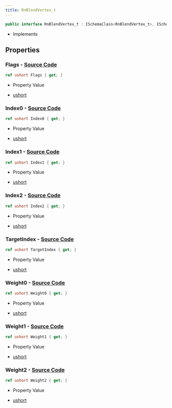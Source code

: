 ```yaml
---
title: RnBlendVertex_t
---
```


```csharp
public interface RnBlendVertex_t : ISchemaClass<RnBlendVertex_t>, ISchemaField, ISchemaClass, INativeHandle
```

- Implements

## Properties

### **Flags** - [Source Code](https://github.com/swiftly-solution/swiftlys2/blob/main/managed/src/SwiftlyS2.Generated/Schemas/Interfaces/RnBlendVertex_t.cs#L28)

```csharp
ref ushort Flags { get; }
```

- Property Value

- [ushort](https://learn.microsoft.com/dotnet/api/system.uint16)

### **Index0** - [Source Code](https://github.com/swiftly-solution/swiftlys2/blob/main/managed/src/SwiftlyS2.Generated/Schemas/Interfaces/RnBlendVertex_t.cs#L18)

```csharp
ref ushort Index0 { get; }
```

- Property Value

- [ushort](https://learn.microsoft.com/dotnet/api/system.uint16)

### **Index1** - [Source Code](https://github.com/swiftly-solution/swiftlys2/blob/main/managed/src/SwiftlyS2.Generated/Schemas/Interfaces/RnBlendVertex_t.cs#L22)

```csharp
ref ushort Index1 { get; }
```

- Property Value

- [ushort](https://learn.microsoft.com/dotnet/api/system.uint16)

### **Index2** - [Source Code](https://github.com/swiftly-solution/swiftlys2/blob/main/managed/src/SwiftlyS2.Generated/Schemas/Interfaces/RnBlendVertex_t.cs#L26)

```csharp
ref ushort Index2 { get; }
```

- Property Value

- [ushort](https://learn.microsoft.com/dotnet/api/system.uint16)

### **TargetIndex** - [Source Code](https://github.com/swiftly-solution/swiftlys2/blob/main/managed/src/SwiftlyS2.Generated/Schemas/Interfaces/RnBlendVertex_t.cs#L30)

```csharp
ref ushort TargetIndex { get; }
```

- Property Value

- [ushort](https://learn.microsoft.com/dotnet/api/system.uint16)

### **Weight0** - [Source Code](https://github.com/swiftly-solution/swiftlys2/blob/main/managed/src/SwiftlyS2.Generated/Schemas/Interfaces/RnBlendVertex_t.cs#L16)

```csharp
ref ushort Weight0 { get; }
```

- Property Value

- [ushort](https://learn.microsoft.com/dotnet/api/system.uint16)

### **Weight1** - [Source Code](https://github.com/swiftly-solution/swiftlys2/blob/main/managed/src/SwiftlyS2.Generated/Schemas/Interfaces/RnBlendVertex_t.cs#L20)

```csharp
ref ushort Weight1 { get; }
```

- Property Value

- [ushort](https://learn.microsoft.com/dotnet/api/system.uint16)

### **Weight2** - [Source Code](https://github.com/swiftly-solution/swiftlys2/blob/main/managed/src/SwiftlyS2.Generated/Schemas/Interfaces/RnBlendVertex_t.cs#L24)

```csharp
ref ushort Weight2 { get; }
```

- Property Value

- [ushort](https://learn.microsoft.com/dotnet/api/system.uint16)

